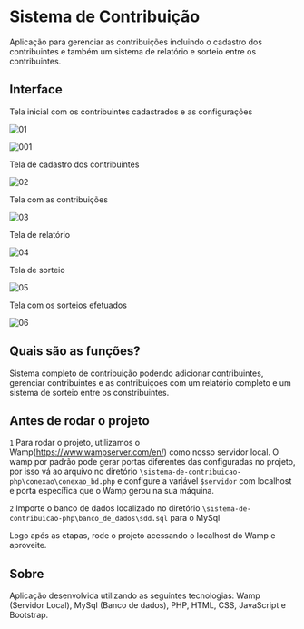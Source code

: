 # Sistema de Contribuição

Aplicação para gerenciar as contribuições incluindo o cadastro dos contribuintes e também um sistema de relatório e sorteio entre os contribuintes.

## Interface

Tela inicial com os contribuintes cadastrados e as configurações

![01](https://user-images.githubusercontent.com/74942532/139558201-e437fd1c-2656-4ded-bc53-b3604d640f41.png)

![001](https://user-images.githubusercontent.com/74942532/139558246-b325b465-bff3-4916-a17f-b78cf29259b5.png)

Tela de cadastro dos contribuintes

![02](https://user-images.githubusercontent.com/74942532/139558254-24cd7afc-0729-4ab7-95d6-9163e02b07de.png)

Tela com as contribuições

![03](https://user-images.githubusercontent.com/74942532/139558267-eaef2307-87f3-4c3f-afbf-c7d12dea3022.png)

Tela de relatório

![04](https://user-images.githubusercontent.com/74942532/139558270-c8955500-2cb1-42ed-a9de-cccbb4146ea8.png)

Tela de sorteio

![05](https://user-images.githubusercontent.com/74942532/139558276-4690273f-94cf-48ca-91ce-4b28258e728c.png)

Tela com os sorteios efetuados

![06](https://user-images.githubusercontent.com/74942532/139558286-719ca644-c486-484b-9253-b1e85905246e.png)

## Quais são as funções?

Sistema completo de contribuição podendo adicionar contribuintes, gerenciar contribuintes e as contribuiçoes com um relatório completo e um sistema de sorteio entre os constribuintes. 

## Antes de rodar o projeto

`1` Para rodar o projeto, utilizamos o Wamp(https://www.wampserver.com/en/) como nosso servidor local. O wamp por padrão pode gerar portas diferentes das
configuradas no projeto, por isso vá ao arquivo no diretório `\sistema-de-contribuicao-php\conexao\conexao_bd.php` e configure a variável `$servidor` com localhost e porta
específica que o Wamp gerou na sua máquina.

`2` Importe o banco de dados localizado no diretório `\sistema-de-contribuicao-php\banco_de_dados\sdd.sql` para o MySql

Logo após as etapas, rode o projeto acessando o localhost do Wamp e aproveite.

## Sobre

Aplicação desenvolvida utilizando as seguintes tecnologias: Wamp (Servidor Local), MySql (Banco de dados), PHP, HTML, CSS, JavaScript e Bootstrap.
